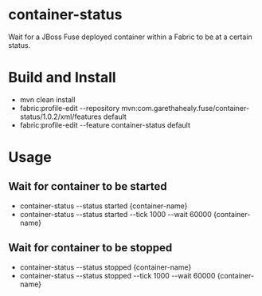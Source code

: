 # container-status
Wait for a JBoss Fuse deployed container within a Fabric to be at a certain status.

# Build and Install
- mvn clean install
- fabric:profile-edit --repository mvn:com.garethahealy.fuse/container-status/1.0.2/xml/features default
- fabric:profile-edit --feature container-status default

# Usage
## Wait for container to be started
- container-status --status started {container-name}
- container-status --status started --tick 1000 --wait 60000 {container-name}

## Wait for container to be stopped
- container-status --status stopped {container-name}
- container-status --status stopped --tick 1000 --wait 60000 {container-name}
